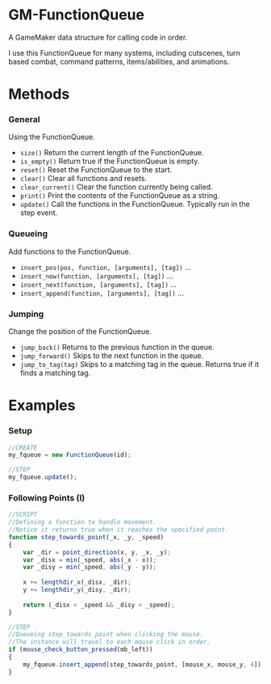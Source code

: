 # GM-FunctionQueue
A GameMaker data structure for calling code in order.

I use this FunctionQueue for many systems, including cutscenes, turn based combat, command patterns, items/abilities, and animations.

# Methods

### General
Using the FunctionQueue.
* `size()` Return the current length of the FunctionQueue.
* `is_empty()` Return true if the FunctionQueue is empty.
* `reset()` Reset the FunctionQueue to the start.
* `clear()` Clear all functions and resets.
* `clear_current()` Clear the function currently being called.
* `print()` Print the contents of the FunctionQueue as a string.
* `update()` Call the functions in the FunctionQueue. Typically run in the step event.

### Queueing
Add functions to the FunctionQueue.
* `insert_pos(pos, function, [arguments], [tag])` ...
* `insert_now(function, [arguments], [tag])` ...
* `insert_next(function, [arguments], [tag])` ...
* `insert_append(function, [arguments], [tag])` ...

### Jumping
Change the position of the FunctionQueue.
* `jump_back()` Returns to the previous function in the queue.
* `jump_forward()` Skips to the next function in the queue.
* `jump_to_tag(tag)` Skips to a matching tag in the queue. Returns true if it finds a matching tag.

# Examples

### Setup
```javascript
//CREATE
my_fqueue = new FunctionQueue(id);
```
```javascript
//STEP
my_fqueue.update();
```

### Following Points (I)
```javascript
//SCRIPT
//Defining a function to handle movement.
//Notice it returns true when it reaches the specified point.
function step_towards_point(_x, _y, _speed)
{
	var _dir = point_direction(x, y, _x, _y);
	var _disx = min(_speed, abs(_x - x));
	var _disy = min(_speed, abs(_y - y));
	
	x += lengthdir_x(_disx, _dir);
	y += lengthdir_y(_disy, _dir);
	
	return (_disx < _speed && _disy < _speed);
}
```
```javascript
//STEP
//Queueing step_towards_point when clicking the mouse.
//The instance will travel to each mouse click in order.
if (mouse_check_button_pressed(mb_left))
{
	my_fqueue.insert_append(step_towards_point, [mouse_x, mouse_y, 4]);
}
```